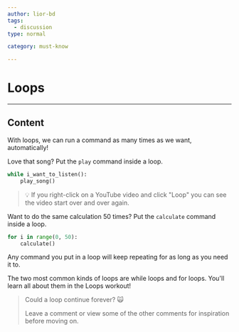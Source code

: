```yaml
---
author: lior-bd
tags:
  - discussion
type: normal

category: must-know

---
```

# Loops

---
## Content


With loops, we can run a command as many times as we want, automatically!

Love that song? Put the `play` command inside a loop. 

```python
while i_want_to_listen():
    play_song()
```
> 💡 If you right-click on a YouTube video and click "Loop" you can see the video start over and over again.

Want to do the same calculation 50 times? Put the `calculate` command inside a loop. 

```python
for i in range(0, 50):
    calculate()
```

Any command you put in a loop will keep repeating for as long as you need it to.

The two most common kinds of loops are while loops and for loops. You'll learn all about them in the Loops workout!

> Could a loop continue forever? 🙀
>
> Leave a comment or view some of the other comments for inspiration before moving on.
